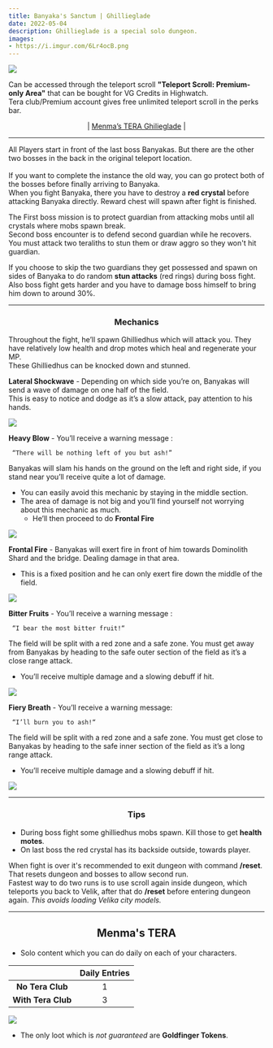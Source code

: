 ```yaml
---
title: Banyaka's Sanctum | Ghillieglade
date: 2022-05-04      
description: Ghillieglade is a special solo dungeon.
images: 
- https://i.imgur.com/6Lr4ocB.png
---
```


![](https://i.imgur.com/61nMS2Q.png)

Can be accessed through the teleport scroll **"Teleport Scroll: Premium-only Area"** that can be bought for VG Credits in Highwatch. <br>
Tera club/Premium account gives free unlimited teleport scroll in the perks bar.

<center>

| [Menma’s TERA Ghilieglade](#menmas-tera) | 

</center>
<hr/>

All Players start in front of the last boss Banyakas. But there are the other two bosses in the back in the original teleport location. <br><br>
If you want to complete the instance the old way, you can go protect both of the bosses before finally arriving to Banyaka.<br>
When you fight Banyaka, there you have to destroy a **red crystal** before attacking Banyaka directly. Reward chest will spawn after fight is finished.

The First boss mission is to protect guardian from attacking mobs until all crystals where mobs spawn break. <br> 
Second boss encounter is to defend second guardian while he recovers. You must attack two teraliths to stun them or draw aggro so they won't hit guardian. 

If you choose to skip the two guardians they get possessed and spawn on sides of Banyaka to do random **stun attacks** (red rings) during boss fight. Also boss fight gets harder and you have to damage boss himself to bring him down to around 30%.

<hr/>

<center>

### Mechanics

</center>

Throughout the fight, he’ll spawn Ghilliedhus which will attack you. They have relatively low health and drop motes which heal and regenerate your MP. <br> These Ghilliedhus can be knocked down and stunned.

**Lateral Shockwave** - Depending on which side you’re on, Banyakas will send a wave of damage on one half of the field.<br>
This is easy to notice and dodge as it’s a slow attack, pay attention to his hands.

![](https://i.imgur.com/nxg0mx3.png)

**Heavy Blow** - You’ll receive a warning message :

     “There will be nothing left of you but ash!” 
     
Banyakas will slam his hands on the ground on the left and right side, if you stand near you’ll receive quite a lot of damage.
* You can easily avoid this mechanic by staying in the middle section. 
* The area of damage is not big and you’ll find yourself not worrying about this mechanic as much. 
  * He’ll then proceed to do **Frontal Fire** 

![](https://i.imgur.com/AW5e3LH.png)

**Frontal Fire** - Banyakas will exert fire in front of him towards Dominolith Shard and the bridge. Dealing damage in that area. 
* This is a fixed position and he can only exert fire down the middle of the field.

![](https://i.imgur.com/dXW8omN.png)

**Bitter Fruits** - You’ll receive a warning message :

     “I bear the most bitter fruit!“
    
The field will be split with a red zone and a safe zone. You must get away from Banyakas by heading to the safe outer section of the field as it’s a close range attack. 
* You’ll receive multiple damage and a slowing debuff if hit.

![](https://i.imgur.com/EAV7vOI.png)

**Fiery Breath** - You’ll receive a warning message: 

     “I’ll burn you to ash!“
     
The field will be split with a red zone and a safe zone. You must get close to Banyakas by heading to the safe inner section of the field as it’s a long range attack. 
* You’ll receive multiple damage and a slowing debuff if hit.

![](https://i.imgur.com/RtcAWJI.png)

<hr/>

<center>

### Tips

</center>

- During boss fight some ghilliedhus mobs spawn. Kill those to get **health motes**.
- On last boss the red crystal has its backside outside, towards player.

When fight is over it's recommended to exit dungeon with command **/reset**. That resets dungeon and bosses to allow second run. <br>
Fastest way to do two runs is to use scroll again inside dungeon, which teleports you back to Velik, after that do **/reset** before entering dungeon again. *This avoids loading Velika city models.*

<hr/>
<center>

## Menma's TERA

</center>

- Solo content which you can do daily on each of your characters.

|                    	| **Daily Entries** 	|
|:--------------------:	|:-----------------:	|
|  **No Tera Club**  	|         1         	|
| **With Tera Club** 	|         3         	|

![](https://i.imgur.com/JcJxsgg.png)

- The only loot which is *not guaranteed* are **Goldfinger Tokens**.
